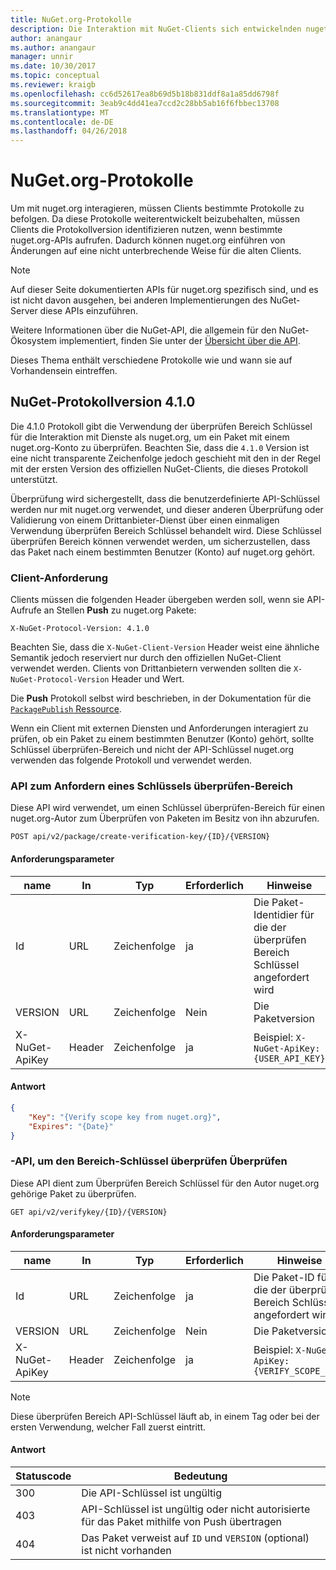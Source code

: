 ```yaml
---
title: NuGet.org-Protokolle
description: Die Interaktion mit NuGet-Clients sich entwickelnden nuget.org-Protokolle.
author: anangaur
ms.author: anangaur
manager: unnir
ms.date: 10/30/2017
ms.topic: conceptual
ms.reviewer: kraigb
ms.openlocfilehash: cc6d52617ea8b69d5b18b831ddf8a1a85dd6798f
ms.sourcegitcommit: 3eab9c4dd41ea7ccd2c28bb5ab16f6fbbec13708
ms.translationtype: MT
ms.contentlocale: de-DE
ms.lasthandoff: 04/26/2018
---
```

# <a name="nugetorg-protocols"></a>NuGet.org-Protokolle

Um mit nuget.org interagieren, müssen Clients bestimmte Protokolle zu befolgen. Da diese Protokolle weiterentwickelt beizubehalten, müssen Clients die Protokollversion identifizieren nutzen, wenn bestimmte nuget.org-APIs aufrufen. Dadurch können nuget.org einführen von Änderungen auf eine nicht unterbrechende Weise für die alten Clients.

> [!Note]
> Auf dieser Seite dokumentierten APIs für nuget.org spezifisch sind, und es ist nicht davon ausgehen, bei anderen Implementierungen des NuGet-Server diese APIs einzuführen. 

Weitere Informationen über die NuGet-API, die allgemein für den NuGet-Ökosystem implementiert, finden Sie unter der [Übersicht über die API](overview.md).

Dieses Thema enthält verschiedene Protokolle wie und wann sie auf Vorhandensein eintreffen.

## <a name="nuget-protocol-version-410"></a>NuGet-Protokollversion 4.1.0

Die 4.1.0 Protokoll gibt die Verwendung der überprüfen Bereich Schlüssel für die Interaktion mit Dienste als nuget.org, um ein Paket mit einem nuget.org-Konto zu überprüfen. Beachten Sie, dass die `4.1.0` Version ist eine nicht transparente Zeichenfolge jedoch geschieht mit den in der Regel mit der ersten Version des offiziellen NuGet-Clients, die dieses Protokoll unterstützt.

Überprüfung wird sichergestellt, dass die benutzerdefinierte API-Schlüssel werden nur mit nuget.org verwendet, und dieser anderen Überprüfung oder Validierung von einem Drittanbieter-Dienst über einen einmaligen Verwendung überprüfen Bereich Schlüssel behandelt wird. Diese Schlüssel überprüfen Bereich können verwendet werden, um sicherzustellen, dass das Paket nach einem bestimmten Benutzer (Konto) auf nuget.org gehört.

### <a name="client-requirement"></a>Client-Anforderung

Clients müssen die folgenden Header übergeben werden soll, wenn sie API-Aufrufe an Stellen **Push** zu nuget.org Pakete:

    X-NuGet-Protocol-Version: 4.1.0

Beachten Sie, dass die `X-NuGet-Client-Version` Header weist eine ähnliche Semantik jedoch reserviert nur durch den offiziellen NuGet-Client verwendet werden. Clients von Drittanbietern verwenden sollten die `X-NuGet-Protocol-Version` Header und Wert.

Die **Push** Protokoll selbst wird beschrieben, in der Dokumentation für die [ `PackagePublish` Ressource](package-publish-resource.md).

Wenn ein Client mit externen Diensten und Anforderungen interagiert zu prüfen, ob ein Paket zu einem bestimmten Benutzer (Konto) gehört, sollte Schlüssel überprüfen-Bereich und nicht der API-Schlüssel nuget.org verwenden das folgende Protokoll und verwendet werden.

### <a name="api-to-request-a-verify-scope-key"></a>API zum Anfordern eines Schlüssels überprüfen-Bereich

Diese API wird verwendet, um einen Schlüssel überprüfen-Bereich für einen nuget.org-Autor zum Überprüfen von Paketen im Besitz von ihn abzurufen.

    POST api/v2/package/create-verification-key/{ID}/{VERSION}

#### <a name="request-parameters"></a>Anforderungsparameter

name           | In     | Typ   | Erforderlich | Hinweise
-------------- | ------ | ------ | -------- | -----
Id             | URL    | Zeichenfolge | ja      | Die Paket-Identidier für die der überprüfen Bereich Schlüssel angefordert wird
VERSION        | URL    | Zeichenfolge | Nein       | Die Paketversion
X-NuGet-ApiKey | Header | Zeichenfolge | ja      | Beispiel: `X-NuGet-ApiKey: {USER_API_KEY}`

#### <a name="response"></a>Antwort

```json
{
    "Key": "{Verify scope key from nuget.org}",
    "Expires": "{Date}"
}
```

### <a name="api-to-verify-the-verify-scope-key"></a>-API, um den Bereich-Schlüssel überprüfen Überprüfen

Diese API dient zum Überprüfen Bereich Schlüssel für den Autor nuget.org gehörige Paket zu überprüfen.

    GET api/v2/verifykey/{ID}/{VERSION}

#### <a name="request-parameters"></a>Anforderungsparameter

name           | In     | Typ   | Erforderlich | Hinweise
-------------  | ------ | ------ | -------- | -----
Id             | URL    | Zeichenfolge | ja      | Die Paket-ID für die der überprüfen Bereich Schlüssel angefordert wird
VERSION        | URL    | Zeichenfolge | Nein       | Die Paketversion
X-NuGet-ApiKey | Header | Zeichenfolge | ja      | Beispiel: `X-NuGet-ApiKey: {VERIFY_SCOPE_KEY}`

> [!Note]
> Diese überprüfen Bereich API-Schlüssel läuft ab, in einem Tag oder bei der ersten Verwendung, welcher Fall zuerst eintritt.

#### <a name="response"></a>Antwort

Statuscode | Bedeutung
----------- | -------
300         | Die API-Schlüssel ist ungültig
403         | API-Schlüssel ist ungültig oder nicht autorisierte für das Paket mithilfe von Push übertragen
404         | Das Paket verweist auf `ID` und `VERSION` (optional) ist nicht vorhanden
